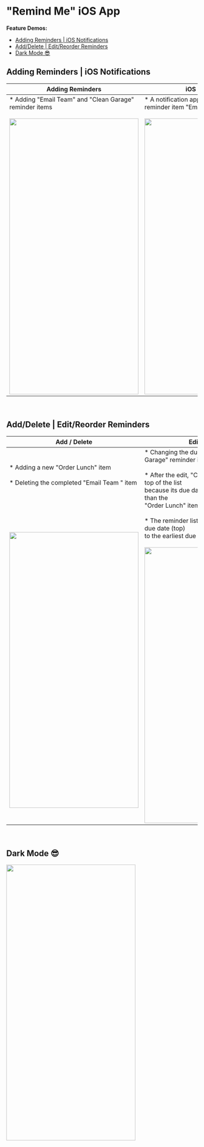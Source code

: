 # "Remind Me" iOS App


**Feature Demos:**
- [Adding Reminders | iOS Notifications](#adding-reminders--ios-notifications)
- [Add/Delete | Edit/Reorder Reminders](#adddelete--editreorder-reminders)
- [Dark Mode 😎](#dark-mode-)

## Adding Reminders | iOS Notifications

<div class = "tbl">

| Adding Reminders | iOS Notification |
| ------------- | ------------- |
| * Adding "Email Team" and "Clean Garage" reminder items<br /><br /><img src="https://github.com/CompSci01x/remind-me/blob/main/Gifs/RemindMe-Demo1.gif" width="340" height="725" /> | * A notification appears with the title of the reminder item "Email Team"<br /><br /><img src="https://github.com/CompSci01x/remind-me/blob/main/Gifs/RemindMe-Demo2.gif" width="340" height="725" />  |

</div>

<p>&nbsp;</p>


## Add/Delete | Edit/Reorder Reminders

| Add / Delete | Edit / Reorder |
| ------------- | ------------- |
| * Adding a new "Order Lunch" item <br /> <br />* Deleting the completed "Email Team " item <br /><br /><br /><br /><br /><br /><br /><img src="https://github.com/CompSci01x/remind-me/blob/main/Gifs/RemindMe-Demo3.gif" width="340" height="725" />  | * Changing the due date of the "Clean Garage" reminder item. <br /> <br /> * After the edit, "Clean Garage" jumps to the top of the list <br /> because its due date is now at a later date than the <br /> "Order Lunch" item. <br /><br /> * The reminder list is ordered from the latest due date (top) <br /> to the earliest due date (bottom) <br /><br /><img src="https://github.com/CompSci01x/remind-me/blob/main/Gifs/RemindMe-Demo4.gif" width="340" height="725" />  |

<p>&nbsp;</p>

## Dark Mode 😎
<img src="https://github.com/CompSci01x/remind-me/blob/main/Gifs/RemindMe-Demo5.gif" width="340" height="725" />
